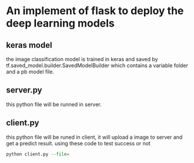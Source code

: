 # An implement of flask to deploy the deep learning models

## keras model

the image classification model is trained in keras and saved by tf.saved_model.builder.SavedModelBuilder
which contains a variable folder and a pb model file.

## server.py

this python file will be runned in server.

## client.py

this python file will be runed in client, it will upload a image to server and get a 
predict result. using these code to test success or not

```python
python client.py --file=

```